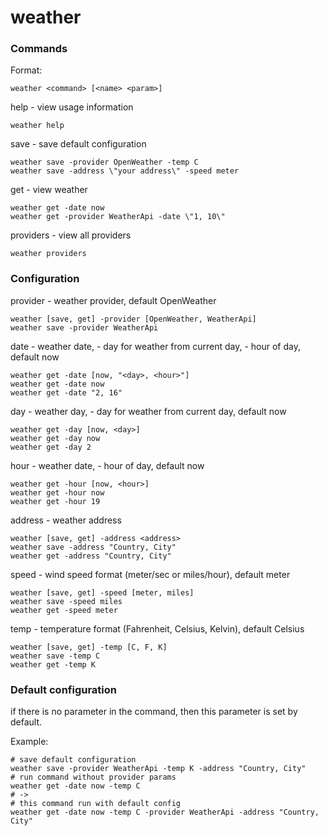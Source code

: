 # weather

### Commands
Format:
```shell
weather <command> [<name> <param>]
```

help - view usage information
```shell
weather help
```

save - save default configuration
```shell
weather save -provider OpenWeather -temp C
weather save -address \"your address\" -speed meter
```

get - view weather
```shell
weather get -date now
weather get -provider WeatherApi -date \"1, 10\"
```

providers - view all providers
```shell
weather providers
```

### Configuration
provider - weather provider, default OpenWeather
```shell
weather [save, get] -provider [OpenWeather, WeatherApi]
weather save -provider WeatherApi
```

date - weather date, <day> - day for weather from current day, <hour> - hour of day, default now
```shell
weather get -date [now, "<day>, <hour>"]
weather get -date now
weather get -date "2, 16"
```

day - weather day, <day> - day for weather from current day, default now
```shell
weather get -day [now, <day>]
weather get -day now
weather get -day 2
```

hour - weather date, <hour> - hour of day, default now
```shell
weather get -hour [now, <hour>]
weather get -hour now
weather get -hour 19
```

address - weather address
```shell
weather [save, get] -address <address>
weather save -address "Country, City"
weather get -address "Country, City"
```

speed - wind speed format (meter/sec or miles/hour), default meter
```shell
weather [save, get] -speed [meter, miles]
weather save -speed miles
weather get -speed meter
```

temp - temperature format (Fahrenheit, Celsius, Kelvin), default Celsius
```shell
weather [save, get] -temp [C, F, K]
weather save -temp C
weather get -temp K
```

### Default configuration
if there is no parameter in the command, then this parameter is set by default.

Example:
```shell
# save default configuration
weather save -provider WeatherApi -temp K -address "Country, City"
# run command without provider params
weather get -date now -temp C
# ->
# this command run with default config
weather get -date now -temp C -provider WeatherApi -address "Country, City"
```
